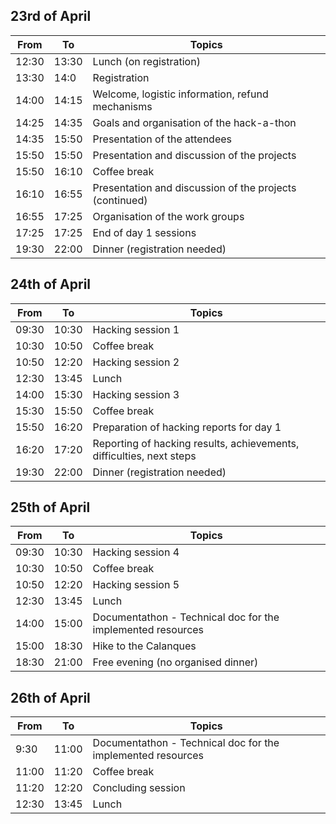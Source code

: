 ## 23rd of April

| From | To | Topics |
|--------|------|------------------------------------------|
| 12:30 | 13:30 | Lunch (on registration)| 
| 13:30 | 14:0 | Registration| 
| 14:00 | 14:15 | Welcome, logistic information, refund mechanisms| | 14:15 | 14:25 | GREEKC goals and current results| 
| 14:25 | 14:35 | Goals and organisation of the hack-a-thon| 
| 14:35 | 15:50 | Presentation of the attendees| 
| 15:50 | 15:50 | Presentation and discussion of the projects| 
| 15:50 | 16:10 | Coffee break| 
| 16:10 | 16:55 | Presentation and discussion of the projects (continued)| 
| 16:55 | 17:25 | Organisation of the work groups| 
| 17:25 | 17:25 | End of day 1 sessions| 
| 19:30 | 22:00 | Dinner (registration needed)| 
 
## 24th of April
 
| From | To | Topics |
|--------|------|------------------------------------------|
| 09:30 | 10:30 | Hacking session 1| 
| 10:30 | 10:50 | Coffee break| 
| 10:50 | 12:20 | Hacking session 2| 
| 12:30 | 13:45 | Lunch| 
| 14:00 | 15:30 | Hacking session 3| 
| 15:30 | 15:50 | Coffee break| 
| 15:50 | 16:20 | Preparation of hacking reports for day 1| 
| 16:20 | 17:20 | Reporting of hacking results, achievements, difficulties, next steps| 
| 19:30 | 22:00 | Dinner (registration needed)| 
 
## 25th of April

| From | To | Topics |
|--------|------|------------------------------------------|
| 09:30 | 10:30 | Hacking session 4| 
| 10:30 | 10:50 | Coffee break| 
| 10:50 | 12:20 | Hacking session 5| 
| 12:30 | 13:45 | Lunch| 
| 14:00 | 15:00 | Documentathon - Technical doc for the implemented resources| 
| 15:00 | 18:30 | Hike to the Calanques| 
| 18:30 | 21:00 | Free evening (no organised dinner)| 

## 26th of April

| From | To | Topics |
|--------|------|------------------------------------------|
| 9:30 | 11:00 | Documentathon - Technical doc for the implemented resources| 
| 11:00 | 11:20 | Coffee break| 
| 11:20 | 12:20 | Concluding session| 
| 12:30 | 13:45 | Lunch| 
